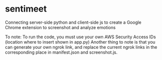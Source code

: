 # sentimeet
Connecting server-side python and client-side js to create a Google Chrome extension to screenshot and analyze emotions

To note:
  To run the code, you must use your own AWS Security Access IDs (location where to insert shown in app.py)
  Another thing to note is that you can generate your own ngrok link, and replace the current ngrok links in the corresponding place in manifest.json and screenshot.js.
 
 
